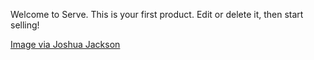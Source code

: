 Welcome to Serve. This is your first product. Edit or delete it, then start selling!

[Image via Joshua Jackson](https://unsplash.com/joshua)
 